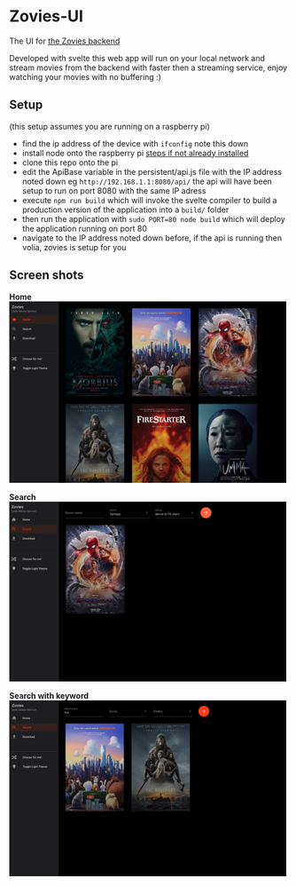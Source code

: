 # Zovies-UI
The UI for [the Zovies backend](https://github.com/Zed-Bailey/Zovies)

Developed with svelte this web app will run on your local network and stream movies from the backend with faster then a streaming service, enjoy watching your movies with no buffering :)


## Setup

(this setup assumes you are running on a raspberry pi)
- find the ip address of the device with `ifconfig` note this down
- install node onto the raspberry pi [steps if not already installed](https://www.makersupplies.sg/blogs/tutorials/how-to-install-node-js-and-npm-on-the-raspberry-pi)
- clone this repo onto the pi
- edit the ApiBase variable in the persistent/api.js file with the IP address noted down eg `http://192.168.1.1:8080/api/` the api will have been setup to run on port 8080 with the same IP adress
- execute `npm run build` which will invoke the svelte compiler to build a production version of the application into a `build/` folder 
- then run the application with `sudo PORT=80 node build` which will deploy the application running on port 80
- navigate to the IP address noted down before, if the api is running then volia, zovies is setup for you

## Screen shots

**Home**
<img src="./.github/home.png" width="500" alt="home image">

**Search**
<img src="./.github/search.png" width="500" alt="search image">

**Search with keyword**
<img src="./.github/search_by_keyword.png" width="500" alt="search with keyword">